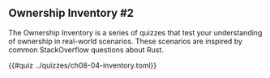 ## Ownership Inventory #2

The Ownership Inventory is a series of quizzes that test your understanding of ownership in real-world scenarios. These scenarios are inspired by common StackOverflow questions about Rust.

{{#quiz ../quizzes/ch08-04-inventory.toml}}